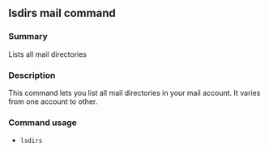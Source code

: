 ## lsdirs mail command

### Summary

Lists all mail directories

### Description

This command lets you list all mail directories in your mail account. It varies from one account to other.

### Command usage

* `lsdirs`